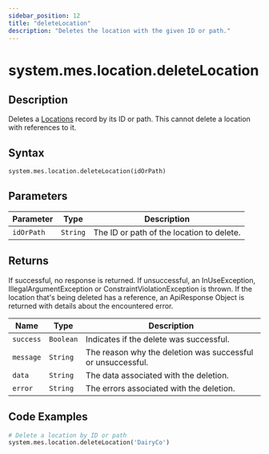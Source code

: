 ```yaml
---
sidebar_position: 12
title: "deleteLocation"
description: "Deletes the location with the given ID or path."
---
```


# system.mes.location.deleteLocation

## Description

Deletes a [Locations](../../data-model/location-model/location) record by its ID or path.
This cannot delete a location with references to it.

## Syntax
```python
system.mes.location.deleteLocation(idOrPath)
```

## Parameters

| Parameter  | Type     | Description                               |
|------------|----------|-------------------------------------------|
| `idOrPath` | `String` | The ID or path of the location to delete. |

## Returns

If successful, no response is returned. If unsuccessful, an InUseException, IllegalArgumentException or ConstraintViolationException is thrown.
If the location that's being deleted has a reference, an ApiResponse Object is returned with details about the encountered error.

| Name      | Type      | Description                                                 |
|-----------|---------- |-------------------------------------------------------------|
| `success` | `Boolean` | Indicates if the delete was successful.                     |
| `message` | `String`  | The reason why the deletion was successful or unsuccessful. |
| `data`    | `String`  | The data associated with the deletion.                      |
| `error`   | `String`  | The errors associated with the deletion.                    |

## Code Examples

```python
# Delete a location by ID or path
system.mes.location.deleteLocation('DairyCo')
```